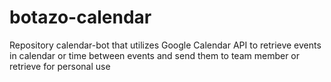 # botazo-calendar

Repository calendar-bot that utilizes Google Calendar API to retrieve events in calendar or time between events and send them to team member or retrieve for personal use
